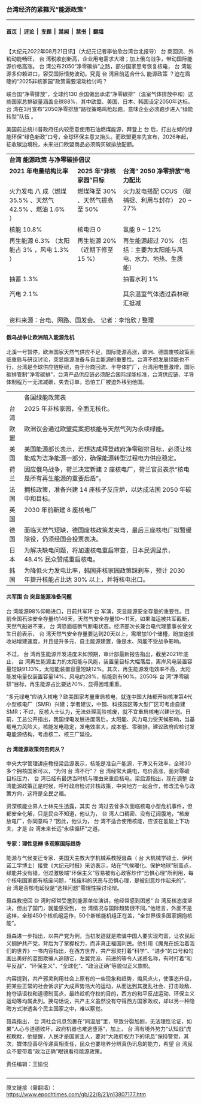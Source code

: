 ### 台湾经济的紧箍咒“能源政策”

---

#### [首页](../../../..?n13807177) &nbsp;|&nbsp; [评论](../../../../../epoch-comment?n13807177) &nbsp;|&nbsp; [专题](../../../../../epoch-special?n13807177) &nbsp;|&nbsp; [禁闻](../../../../../epoch-news?n13807177) &nbsp;|&nbsp; [禁书](../../../../../books?n13807177) &nbsp;|&nbsp; [翻墙](https://github.com/gfw-breaker/nogfw/blob/master/README.md?n13807177)


<div class="column" id="artbody" itemprop="articleBody">
 <!-- article content begin -->
 <p>
  【大纪元2022年08月21日讯】（大纪元记者李怡欣台湾台北报导）
  <span class="s1">
   台
  </span>
  商回流、外销动能畅旺，
  <span class="s1">
   台
  </span>
  湾税收创新高，企业用电需求大增；加上俄乌战争，带动国际能源价格高涨。
  <span class="s1">
   台
  </span>
  湾公布2050“净零碳排”之路，部分国家思考恢复核电，
  <span class="s1">
   台
  </span>
  湾能源多仰赖进口，容受国际情势波动。究竟
  <span class="s1">
   台
  </span>
  湾目前适合什么
  <ok href="https://www.epochtimes.com/gb/tag/%E8%83%BD%E6%BA%90%E6%94%BF%E7%AD%96.html">
   能源政策
  </ok>
  ？迫在眉睫的“2025非核家园”政策需要滚动检讨吗？
 </p>
 <p>
  联合国“净零排放”，全球约130 余国做出承诺“净零碳排”（温室气体排放中和）这些国家总排碳量涵盖全球88%，其中欧盟、美国、日本、韩国设定2050年达标。
  <span class="s1">
   台
  </span>
  湾在3月宣布“2050净零排放”路径策略鸣枪起跑，意味企业必须跑步进入“绿能转型”队伍 。
 </p>
 <p>
  美国前总统川普政府任内较愿意使用石油燃煤能源，拜登上
  <span class="s1">
   台
  </span>
  后，打出左倾的绿能环保“绿色新政”口号，全球环保主意又抬头。而欧盟更率先宣布，2026年起，征收碳边境税，未来进口欧盟商品必须购买碳排放配额。
 </p>
 <table cellpadding="0" cellspacing="0" class="t1">
  <tbody>
   <tr>
    <td class="td1" colspan="3" valign="top">
     <span class="s5">
      <strong>
       台湾
       <ok href="https://www.epochtimes.com/gb/tag/%E8%83%BD%E6%BA%90%E6%94%BF%E7%AD%96.html">
        能源政策
       </ok>
       与净零碳排倡议
      </strong>
     </span>
    </td>
   </tr>
   <tr>
    <td class="td2" valign="top">
     <span class="s6">
      <strong>
       2021
      </strong>
     </span>
     <span class="s7">
      <strong>
       年电量结构比率
      </strong>
     </span>
    </td>
    <td class="td3" valign="top">
     <span class="s6">
      <strong>
       2025
      </strong>
     </span>
     <span class="s7">
      <strong>
       年“非核家园”目标
      </strong>
     </span>
    </td>
    <td class="td2" valign="top">
     <span class="s7">
      <strong>
       台湾“
      </strong>
     </span>
     <span class="s6">
      <strong>
       2050
      </strong>
     </span>
     <span class="s7">
      <strong>
       净零排放”电力配比
      </strong>
     </span>
    </td>
   </tr>
   <tr>
    <td class="td4" valign="top">
     <span class="s1">
      火力发电
     </span>
     <span class="s4">
      八
     </span>
     <span class="s1">
      成（燃煤
     </span>
     <span class="s4">
      35.5%
     </span>
     <span class="s1">
      、天然气
     </span>
     <span class="s4">
      42.5%
     </span>
     <span class="s1">
      、燃油
     </span>
     <span class="s4">
      1.6%
     </span>
     <span class="s1">
      ）
     </span>
    </td>
    <td class="td5" valign="top">
     <span class="s1">
      燃煤降至
     </span>
     <span class="s4">
      30%
     </span>
     <span class="s1">
      、天然气提高至
     </span>
     <span class="s4">
      50%
     </span>
    </td>
    <td class="td4" valign="top">
     <span class="s1">
      火力发电搭配
     </span>
     <span class="s4">
      CCUS
     </span>
     <span class="s1">
      （碳捕捉、利用与封存）
     </span>
     <span class="s4">
      20
     </span>
     <span class="s1">
      ~
     </span>
     <span class="s4">
      27%
     </span>
    </td>
   </tr>
   <tr>
    <td class="td6" valign="top">
     <span class="s8">
      核能
     </span>
     <span class="s1">
      10.8%
     </span>
    </td>
    <td class="td7" valign="top">
     <span class="s1">
      核电归
     </span>
     <span class="s4">
      0
     </span>
    </td>
    <td class="td6" valign="top">
     <span class="s8">
      氢能
     </span>
     <span class="s1">
      9
     </span>
     <span class="s8">
      ~
     </span>
     <span class="s1">
      12%
     </span>
    </td>
   </tr>
   <tr>
    <td class="td8" valign="top">
     <span class="s1">
      再生能源
     </span>
     <span class="s4">
      6.3%
     </span>
     <span class="s1">
      （太阳能占
     </span>
     <span class="s4">
      3%
     </span>
     <span class="s1">
      ，风电
     </span>
     <span class="s4">
      1.3%
     </span>
     <span class="s1">
      ）
     </span>
    </td>
    <td class="td9" valign="top">
     <span class="s1">
      再生能源
     </span>
     <span class="s4">
      20%
     </span>
     <span class="s1">
      （近期下修至
     </span>
     <span class="s4">
      15
     </span>
     <span class="s1">
      %）
     </span>
    </td>
    <td class="td8" valign="top">
     <span class="s1">
      再生能源超过
     </span>
     <span class="s4">
      70%
     </span>
     <span class="s1">
      （包括：主要为太阳能与风电、水力、地热、生质能）
     </span>
    </td>
   </tr>
   <tr>
    <td class="td10" valign="top">
     <span class="s8">
      抽蓄
     </span>
     <span class="s1">
      1.3%
     </span>
     <p>
      <span class="s8">
       汽电
      </span>
      <span class="s1">
       2.1%
      </span>
     </p>
    </td>
    <td class="td11" valign="top">
    </td>
    <td class="td10" valign="top">
     <span class="s1">
      抽蓄水利
     </span>
     <span class="s4">
      1%
     </span>
     <p>
      <span class="s1">
       其余温室气体透过森林碳汇抵减
      </span>
     </p>
    </td>
   </tr>
   <tr>
    <td class="td12" colspan="3" valign="top">
     <span class="s1">
      资料来源：台电、网路、国发会。
     </span>
     <span class="s4">
     </span>
     <span class="s1">
      记者：李怡欣
     </span>
     <span class="s4">
      /
     </span>
     <span class="s1">
      整理
     </span>
    </td>
   </tr>
  </tbody>
 </table>
 <h4>
  <strong>
   <span class="s1">
    俄乌战争让欧洲陷入能源危机
   </span>
  </strong>
 </h4>
 <p>
  <span class="s1">
   北溪一号暂停，欧洲国家天然气供应不足，国际能源高涨，欧洲、德国废核政策面临重启与研议讨论，突显能源准备与自主能源的重要性。台湾不想发展绿能也不行，台湾是全球供应链枢纽，由于台商回流、半导体扩厂，台湾用电量激增，国际碳排管制“净零碳排”，台湾产品供应链必须配合国际绿能标准，台湾供应链、半导体制程万一无法减碳，失去订单，恐怕工厂被迫外移到他国。
  </span>
 </p>
 <table cellpadding="0" cellspacing="0" class="t1">
  <tbody>
   <tr>
    <td class="td13" valign="top">
    </td>
    <td class="td14" valign="top">
     各国绿能政策表
    </td>
   </tr>
   <tr>
    <td class="td15" valign="top">
     <span class="s1">
      台湾
     </span>
    </td>
    <td class="td16" valign="top">
     <span class="s4">
      2025
     </span>
     <span class="s1">
      年非核家园，全面无核化。
     </span>
    </td>
   </tr>
   <tr>
    <td class="td17" valign="top">
     <span class="s1">
      欧盟
     </span>
    </td>
    <td class="td18" valign="top">
     <span class="s1">
      欧洲议会通过欧盟提案把核能与天然气列为永续绿能。
     </span>
    </td>
   </tr>
   <tr>
    <td class="td19" valign="top">
     <span class="s1">
      美国
     </span>
    </td>
    <td class="td20" valign="top">
     <span class="s1">
      美国能源部长表示，若想达成拜登政府净零碳排目标，必须让核能成为洁净能源一部分，确保能源转型过程电力供应稳定。
     </span>
    </td>
   </tr>
   <tr>
    <td class="td21" valign="top">
     <span class="s1">
      荷兰
     </span>
    </td>
    <td class="td22" valign="top">
     <span class="s1">
      因应俄乌战争，荷兰决定新建
     </span>
     <span class="s4">
      2
     </span>
     <span class="s1">
      座核电厂，荷兰官员表示“核电是所有再生能源的重要后盾”。
     </span>
    </td>
   </tr>
   <tr>
    <td class="td23" valign="top">
     <span class="s1">
      法国
     </span>
    </td>
    <td class="td24" valign="top">
     <span class="s1">
      拥核政策，准备兴建
     </span>
     <span class="s4">
      14
     </span>
     <span class="s1">
      座核子反应炉，以达成法国
     </span>
     <span class="s4">
      2050
     </span>
     <span class="s1">
      年碳中和目标。
     </span>
    </td>
   </tr>
   <tr>
    <td class="td17" valign="top">
     <span class="s1">
      英国
     </span>
    </td>
    <td class="td18" valign="top">
     <span class="s4">
      2030
     </span>
     <span class="s1">
      年前新建
     </span>
     <span class="s4">
      8
     </span>
     <span class="s1">
      座核电厂
     </span>
    </td>
   </tr>
   <tr>
    <td class="td25" valign="top">
     <span class="s1">
      德国
     </span>
    </td>
    <td class="td26" valign="top">
     <span class="s1">
      面临天然气短缺，德国废核政策发夹弯，最后三座核电厂拟暂缓除役，仍须经国会投票表决。
     </span>
    </td>
   </tr>
   <tr>
    <td class="td17" valign="top">
     <span class="s1">
      日本
     </span>
    </td>
    <td class="td18" valign="top">
     <span class="s1">
      为解决缺电问题，将加速核电重启审查，日本民调显示，
     </span>
     <span class="s4">
      48.4%
     </span>
     <span class="s1">
      民众赞成重启核电。
     </span>
    </td>
   </tr>
   <tr>
    <td class="td19" valign="top">
     <span class="s1">
      韩国
     </span>
    </td>
    <td class="td20" valign="top">
     <span class="s1">
      为降低火力发电比率，韩国非核家园政策踩刹车，预计
     </span>
     <span class="s4">
      2030
     </span>
     <span class="s1">
      年提升核能占比达
     </span>
     <span class="s4">
      30%
     </span>
     <span class="s1">
      以上，并将核电出口。
     </span>
    </td>
   </tr>
  </tbody>
 </table>
 <h4>
  共军围
  <span class="s1">
   台
  </span>
  突显能源准备问题
 </h4>
 <p>
  <span class="s1">
   台
  </span>
  湾能源98%仰赖进口，日前共军环
  <span class="s1">
   台
  </span>
  军演，突显能源安全存量的重要性。目前全国石油安全存量约146天，天然气安全存量10～11天，如果海运被共军截断，天然气船进不来，
  <span class="s1">
   台
  </span>
  湾恐面临断气断电状态。经济部次长兼台电代理董事长曾文生日前表示，
  <span class="s1">
   台
  </span>
  湾天然气安全存量要达到20天以上，需增加10个储槽，盼加速接收站增建速度，并且提升多元、自主能源建置，像是水、风能不受战争影响。
 </p>
 <p>
  不过，
  <span class="s1">
   台
  </span>
  湾再生能源开发进度未如预期，审计部最新报告指出，截至2021年底止，
  <span class="s1">
   台
  </span>
  湾再生能源主力的太阳能与风能，装置量目标大幅落后，离岸风电装置容量短缺91.13%，太阳能装置容量短缺12%。其次，再生能源发电效率不高，太阳能发电量仅装置容量14%、风电约28%，核能则有90%。2050年
  <span class="s1">
   台
  </span>
  湾“净零碳排”目标，再生能源占比要达70%，显得困难重重。
 </p>
 <p>
  “多元绿电”应纳入核电？欧美国家考量重启核电，就连中国大陆都开始核准第4代小型核电厂（SMR）兴建；学者建议，中钢、科技园区等大型厂区可考虑自建SMR；不过，反核人士认为，无法处理高阶核废，就不宜重启核电兴建计划。日前，工总公开指出，我国绿电发展进度落后，太阳能、风力电力受天候影响，当基载电力风险大，核能发电稳定，发电效率大，成本低、零碳排，建议政府应检讨发电能源结构，考虑核二、核三厂延役。
 </p>
 <h4>
  <span class="s1">
   台
  </span>
  湾能源政策何去何从？
 </h4>
 <p>
  中央大学管理讲座教授梁启源表示，核能是准自产能源，干净又有效率，全球30多个拥核国家可以，“为何
  <span class="s1">
   台
  </span>
  湾不行”？
  <span class="s1">
   台
  </span>
  湾经常大跳电，电价高涨，面对零碳目标压力，
  <span class="s1">
   台
  </span>
  湾已经有最适当时机与理由来重启核电。梁启源指出，现在调整
  <span class="s1">
   台
  </span>
  湾能源政策正是时候，呼吁政府检讨非核政策，中央地方一起合作，修改法令与政策方向，这将是全民之福。
 </p>
 <p>
  资深核能业界人士林先生透露，其实
  <span class="s1">
   台
  </span>
  湾过去曾多次面临核电小型危机事件，但都安全化解，只是民众不知道，他认为，
  <span class="s1">
   台
  </span>
  湾人口稠密、没有辽阔腹地，“核废放电厂，你同意吗？”因此，他认为，
  <span class="s1">
   台
  </span>
  湾不适合使用核能，应该在氢能上下功夫，才是
  <span class="s1">
   台
  </span>
  湾未来长远“永续循环”之道。
 </p>
 <h4>
  专家：理性思辨 多观察国际趋势
 </h4>
 <p>
  能源与气候变迁专家、美国天主教大学机械系教授聂森（
  <span class="s1">
   台
  </span>
  大机械学硕士、伊利诺工学博士）接受《大纪元时报》采访表示，站在“气候暖化、保护地球”制高点，绿能并没有错，但过激极端“环保主义”容易被有心政客炒作“恐惧心理”所利用，每个核电国家都有核废问题，“核废料的厌恶与恐惧心理，是被刻意炒作起来的”，
  <span class="s1">
   台
  </span>
  湾是否核电延役是“选择问题”需理性探讨论辩。
 </p>
 <p>
  聂森教授回
  <span class="s1">
   台
  </span>
  湾时经常受邀到能源单位演讲，他经常感到困惑“
  <span class="s1">
   台
  </span>
  湾反核态度坚决，但出了国门，就能感受到，
  <span class="s1">
   台
  </span>
  湾情况与国际趋势很不同。”他坦言，外面不是这样，全球450个核机组运作，50个新核能机组正在盖，“全世界很多国家拥抱核能”。
 </p>
 <p>
  聂森进一步指出，以共产党为例，当初发迹就是欺骗中国人要实现均富，让农民起义拥护共产党，背后为了掌握权力，而非真正福国利民。他引用《魔鬼在统治着我们的世界》一书内容指出，在西方世界，共产邪灵打着“科学”、“进步”的口号和勾画出美好的蓝图欺骗人追随它，左翼党派、前进的等令人迷惑名称，有时打着“和平反战”、“环保主义”、“全球化”、“政治正确”等貌似正义旗帜。
 </p>
 <p>
  内容提到，共产邪灵利用社会上原有的一些现象和趋势，煽风点火，使事态升级，把某些正常的社会诉求扩大成声势浩大的运动，从而达到其搅乱社会、打击政敌、抢夺话语权和道德制高点，最终趁机夺权的目的，西方的和平反战运动、环保主义运动等均属此列。换句话说，共产主义虽然没有夺得西方国家政权，却以另一种隐晦方式渗透各个民主国家之中，难以察觉。
 </p>
 <p>
  聂森指出，
  <span class="s1">
   台
  </span>
  湾社会讯息包裹在“同温层”里，导致分裂加剧，无法理性论证，如果“人心与道德败坏，政府机器也难逃堕落”，加上，
  <span class="s1">
   台
  </span>
  湾有境外势力“认知战”虎视眈眈，他提醒，人民才是国家主人，要对“大政府权力下的讯息”保持警觉，其次，媒体应善尽传递真相责任，民众也要培养分辨真伪讯息的能力，希望
  <span class="s1">
   台
  </span>
  湾民众不要带着“政治正确”眼镜看待能源政策。
 </p>
 <p>
  责任编辑：王愉悦
 </p>
 <!-- article content end -->
</div>


---

原文链接（需翻墙）：https://www.epochtimes.com/gb/22/8/21/n13807177.htm
